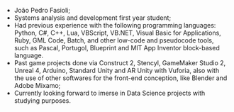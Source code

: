 - João Pedro Fasioli;
- Systems analysis and development first year student;
- Had previous experience with the following programming languages:
    Python, C#, C++, Lua, VBScript, VB.NET, Visual Basic for Applications,
    Ruby, GML Code, Batch, and other low-code and pseudocode tools, such as
    Pascal, Portugol, Blueprint and MIT App Inventor block-based language.
- Past game projects done via Construct 2, Stencyl, GameMaker Studio 2,
  Unreal 4, Arduino, Standard Unity and AR Unity with Vuforia, also with
  the use of other softwares for the front-end conception, like Blender and
  Adobe Mixamo;
- Currently looking forward to imerse in Data Science projects with
  studying purposes.
